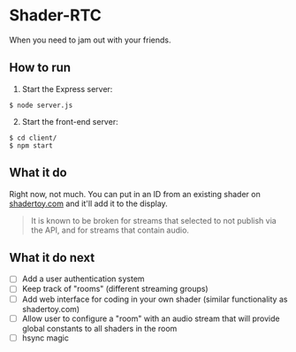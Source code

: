 # Shader-RTC

When you need to jam out with your friends.

## How to run

1. Start the Express server:

```
$ node server.js
```

2. Start the front-end server:

```
$ cd client/
$ npm start
```

## What it do

Right now, not much. You can put in an ID from an existing shader on [shadertoy.com](https://www.shadertoy.com) and it'll add it to the display.

> It is known to be broken for streams that selected to not publish via the API, and for streams that contain audio.

## What it do next

- [ ] Add a user authentication system
- [ ] Keep track of "rooms" (different streaming groups)
- [ ] Add web interface for coding in your own shader (similar functionality as shadertoy.com)
- [ ] Allow user to configure a "room" with an audio stream that will provide global constants to all shaders in the room
- [ ] hsync magic
